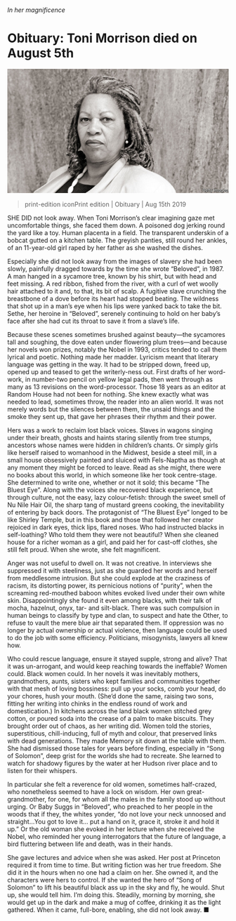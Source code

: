 ###### In her magnificence

# Obituary: Toni Morrison died on August 5th 

![image](images/20190817_OBP501.jpg) 

> print-edition iconPrint edition | Obituary | Aug 15th 2019 

SHE DID not look away. When Toni Morrison’s clear imagining gaze met uncomfortable things, she faced them down. A poisoned dog jerking round the yard like a toy. Human placenta in a field. The transparent underskin of a bobcat gutted on a kitchen table. The greyish panties, still round her ankles, of an 11-year-old girl raped by her father as she washed the dishes. 

Especially she did not look away from the images of slavery she had been slowly, painfully dragged towards by the time she wrote “Beloved”, in 1987. A man hanged in a sycamore tree, known by his shirt, but with head and feet missing. A red ribbon, fished from the river, with a curl of wet woolly hair attached to it and, to that, its bit of scalp. A fugitive slave crunching the breastbone of a dove before its heart had stopped beating. The wildness that shot up in a man’s eye when his lips were yanked back to take the bit. Sethe, her heroine in “Beloved”, serenely continuing to hold on her baby’s face after she had cut its throat to save it from a slave’s life. 

Because these scenes sometimes brushed against beauty—the sycamores tall and soughing, the dove eaten under flowering plum trees—and because her novels won prizes, notably the Nobel in 1993, critics tended to call them lyrical and poetic. Nothing made her madder. Lyricism meant that literary language was getting in the way. It had to be stripped down, freed up, opened up and teased to get the writerly-ness out. First drafts of her word-work, in number-two pencil on yellow legal pads, then went through as many as 13 revisions on the word-processor. Those 18 years as an editor at Random House had not been for nothing. She knew exactly what was needed to lead, sometimes throw, the reader into an alien world. It was not merely words but the silences between them, the unsaid things and the smoke they sent up, that gave her phrases their rhythm and their power. 

Hers was a work to reclaim lost black voices. Slaves in wagons singing under their breath, ghosts and haints staring silently from tree stumps, ancestors whose names were hidden in children’s chants. Or simply girls like herself raised to womanhood in the Midwest, beside a steel mill, in a small house obsessively painted and sluiced with Fels-Naptha as though at any moment they might be forced to leave. Read as she might, there were no books about this world, in which someone like her took centre-stage. She determined to write one, whether or not it sold; this became “The Bluest Eye”. Along with the voices she recovered black experience, but through culture, not the easy, lazy colour-fetish: through the sweet smell of Nu Nile Hair Oil, the sharp tang of mustard greens cooking, the inevitability of entering by back doors. The protagonist of “The Bluest Eye” longed to be like Shirley Temple, but in this book and those that followed her creator rejoiced in dark eyes, thick lips, flared noses. Who had instructed blacks in self-loathing? Who told them they were not beautiful? When she cleaned house for a richer woman as a girl, and paid her for cast-off clothes, she still felt proud. When she wrote, she felt magnificent. 

Anger was not useful to dwell on. It was not creative. In interviews she suppressed it with steeliness, just as she guarded her words and herself from meddlesome intrusion. But she could explode at the craziness of racism, its distorting power, its pernicious notions of “purity”, when the screaming red-mouthed baboon whites evoked lived under their own white skin. Disappointingly she found it even among blacks, with their talk of mocha, hazelnut, onyx, tar- and silt-black. There was such compulsion in human beings to classify by type and clan, to suspect and hate the Other, to refuse to vault the mere blue air that separated them. If oppression was no longer by actual ownership or actual violence, then language could be used to do the job with some efficiency. Politicians, misogynists, lawyers all knew how. 

Who could rescue language, ensure it stayed supple, strong and alive? That it was un-arrogant, and would keep reaching towards the ineffable? Women could. Black women could. In her novels it was inevitably mothers, grandmothers, aunts, sisters who kept families and communities together with that mesh of loving bossiness: pull up your socks, comb your head, do your chores, hush your mouth. (She’d done the same, raising two sons, fitting her writing into chinks in the endless round of work and domestication.) In kitchens across the land black women stitched grey cotton, or poured soda into the crease of a palm to make biscuits. They brought order out of chaos, as her writing did. Women told the stories, superstitious, chill-inducing, full of myth and colour, that preserved links with dead generations. They made Memory sit down at the table with them. She had dismissed those tales for years before finding, especially in “Song of Solomon”, deep grist for the worlds she had to recreate. She learned to watch for shadowy figures by the water at her Hudson river place and to listen for their whispers. 

In particular she felt a reverence for old women, sometimes half-crazed, who nonetheless seemed to have a lock on wisdom. Her own great-grandmother, for one, for whom all the males in the family stood up without urging. Or Baby Suggs in “Beloved”, who preached to her people in the woods that if they, the whites yonder, “do not love your neck unnoosed and straight…You got to love it… put a hand on it, grace it, stroke it and hold it up.” Or the old woman she evoked in her lecture when she received the Nobel, who reminded her young interrogators that the future of language, a bird fluttering between life and death, was in their hands. 

She gave lectures and advice when she was asked. Her post at Princeton required it from time to time. But writing fiction was her true freedom. She did it in the hours when no one had a claim on her. She owned it, and the characters were hers to control. If she wanted the hero of “Song of Solomon” to lift his beautiful black ass up in the sky and fly, he would. Shut up, she would tell him. I’m doing this. Steadily, morning by morning, she would get up in the dark and make a mug of coffee, drinking it as the light gathered. When it came, full-bore, enabling, she did not look away. ■ 


